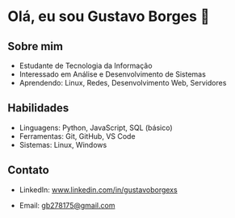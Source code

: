 # Olá, eu sou Gustavo Borges 👋

## Sobre mim
- Estudante de Tecnologia da Informação
- Interessado em Análise e Desenvolvimento de Sistemas
- Aprendendo: Linux, Redes, Desenvolvimento Web, Servidores

## Habilidades
- Linguagens: Python, JavaScript, SQL (básico)
- Ferramentas: Git, GitHub, VS Code
- Sistemas: Linux, Windows

## Contato
- LinkedIn: www.linkedin.com/in/gustavoborgexs



- Email: gb278175@gmail.com
